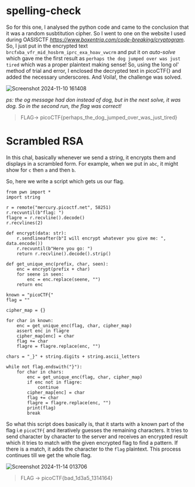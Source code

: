 # spelling-check  
So for this one, I analysed the python code and came to the conclusion that it was a random susbtitution cipher. So I went to one on the website I used during OASISCTF _https://www.boxentriq.com/code-breaking/cryptogram_. So, I just put in the encrypted text `brcfxba_vfr_mid_hosbrm_iprc_exa_hoav_vwcrm` and put it on _auto-solve_ which gave me the first result as `perhaps the dog jumped over was just tired` which was a proper plaintext making sense! So, using the long ol' method of trial and error, I enclosed the decrypted text in picoCTF{} and added the necessary underscores. And Voila!, the challenge was solved.  

  ![Screenshot 2024-11-10 161408](https://github.com/user-attachments/assets/fc70fef4-700f-4c57-b250-264de90f3c9e)  


_ps: the og message had don instead of dog, but in the next solve, it was dog. So in the second run, the flag was correct!_


> FLAG-> picoCTF{perhaps_the_dog_jumped_over_was_just_tired}

# Scrambled RSA
In this chal, basically whenever we send a string, it encrypts them and displays in a scrambled form. For example, when we put in `abc`, it might show for `c` then `a` and then `b`.  

So, here we write a script which gets us our flag.
```
from pwn import *
import string

r = remote("mercury.picoctf.net", 58251)
r.recvuntil(b"flag: ")
flagre = r.recvline().decode()
r.recvlines(2)

def encrypt(data: str):
    r.sendlineafter(b"I will encrypt whatever you give me: ", data.encode())
    r.recvuntil(b"Here you go: ")
    return r.recvline().decode().strip()

def get_unique_enc(prefix, char, seen):
    enc = encrypt(prefix + char)
    for seene in seen:
        enc = enc.replace(seene, "")
    return enc

known = "picoCTF{"
flag = ""

cipher_map = {}

for char in known:
    enc = get_unique_enc(flag, char, cipher_map)
    assert enc in flagre
    cipher_map[enc] = char
    flag += char
    flagre = flagre.replace(enc, "")

chars = "_}" + string.digits + string.ascii_letters

while not flag.endswith("}"):
    for char in chars:
        enc = get_unique_enc(flag, char, cipher_map)
        if enc not in flagre:
            continue
        cipher_map[enc] = char
        flag += char
        flagre = flagre.replace(enc, "")
        print(flag)
        break

```
So what this script does basically is, that it starts with a known part of the flag i.e `picoCTF{` and iteratively guesses the remaining characters. It tries to send character by character to the server and receives an encrypted result which it tries to match with the given encrypted flag to find a pattern. If there is a match, it adds the character to the `flag` plaintext. This process continues till we get the whole flag.  


![Screenshot 2024-11-14 013706](https://github.com/user-attachments/assets/355133f7-3284-49de-8b90-4fb519f03e2b)

> FLAG -> picoCTF{bad_1d3a5_1314164}
